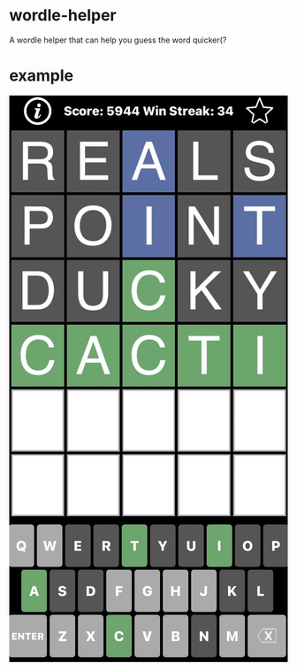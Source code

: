 # wordle-helper
A wordle helper that can help you guess the word quicker(?

# example

![example](https://github.com/Shih-Lun-Huang/wordle-helper/blob/main/img/example.jpg)
